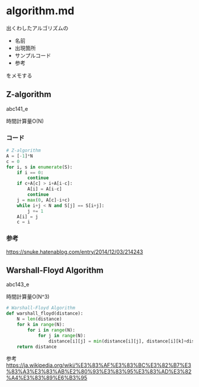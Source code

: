# algorithm.md
出くわしたアルゴリズムの
- 名前
- 出現箇所
- サンプルコード
- 参考

をメモする

## Z-algorithm
abc141_e

時間計算量O(N)
### コード
```python
# Z-algorithm
A = [-1]*N
c = 0
for i, s in enumerate(S):
    if i == 0:
        continue
    if c+A[c] > i+A[i-c]:
        A[i] = A[i-c]
        continue
    j = max(0, A[c]-i+c)
    while i+j < N and S[j] == S[i+j]:
        j += 1
    A[i] = j
    c = i
```
### 参考
https://snuke.hatenablog.com/entry/2014/12/03/214243

## Warshall-Floyd Algorithm
abc143_e

時間計算量O(N^3)
```python
# Warshall-Floyd Algorithm
def warshall_floyd(distance):
    N = len(distance)
    for k in range(N):
        for i in range(N):
            for j in range(N):
                distance[i][j] = min(distance[i][j], distance[i][k]+distance[k][j])
    return distance
```

参考
https://ja.wikipedia.org/wiki/%E3%83%AF%E3%83%BC%E3%82%B7%E3%83%A3%E3%83%AB%E2%80%93%E3%83%95%E3%83%AD%E3%82%A4%E3%83%89%E6%B3%95
